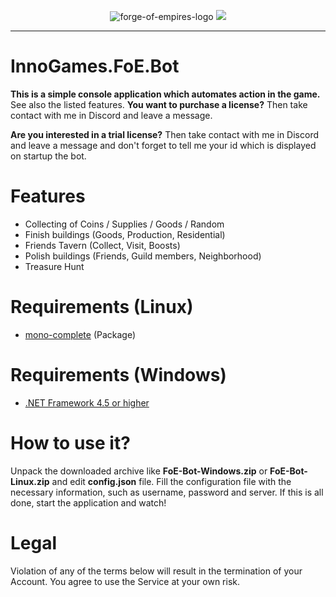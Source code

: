 <p align="center">
  <img src="http://i.epvpimg.com/6msuf.png" alt="forge-of-empires-logo"/>
  
  <a href="https://discord.gg/cT9dFaX">
    <img src="https://discordapp.com/api/guilds/216284167275544576/widget.png?style=banner2" />
  </a>
</p>

<hr />

# InnoGames.FoE.Bot

**This is a simple console application which automates action in the game.** See also the listed features. **You want to purchase a license?** Then take contact with me in Discord and leave a message. 

**Are you interested in a trial license?** Then take contact with me in Discord and leave a message and don't forget to tell me your id which is displayed on startup the bot.


# Features

 - Collecting of Coins / Supplies / Goods / Random
 - Finish buildings (Goods, Production, Residential)
 - Friends Tavern (Collect, Visit, Boosts)
 - Polish buildings (Friends, Guild members, Neighborhood)
 - Treasure Hunt
 
# Requirements (Linux)

- [mono-complete](http://www.mono-project.com/download/) (Package)

# Requirements (Windows)

- [.NET Framework 4.5 or higher](https://www.microsoft.com/en-US/download/details.aspx?id=48130)

# How to use it?

Unpack the downloaded archive like **FoE-Bot-Windows.zip** or **FoE-Bot-Linux.zip** and edit **config.json** file. Fill the configuration file with the necessary information, such as username, password and server. If this is all done, start the application and watch!

# Legal

Violation of any of the terms below will result in the termination of your Account. You agree to use the Service at your own risk.
